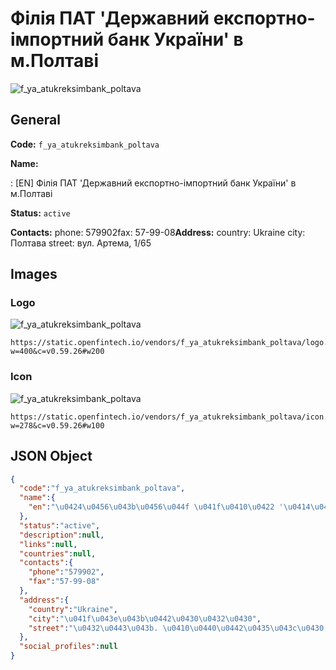
# Філія ПАТ 'Державний експортно-імпортний банк України' в м.Полтаві 
![f_ya_atukreksimbank_poltava](https://static.openfintech.io/vendors/f_ya_atukreksimbank_poltava/logo.svg?w=400&c=v0.59.26#w200)  

## General 
 
**Code:** `f_ya_atukreksimbank_poltava` 
 
**Name:** 
 
:	[EN] Філія ПАТ 'Державний експортно-імпортний банк України' в м.Полтаві 
 
**Status:** `active` 
 
**Contacts:** 
phone: 579902fax: 57-99-08**Address:** 
country: Ukraine 
city: Полтава 
street: вул. Артема, 1/65 

## Images 

### Logo 
 
![f_ya_atukreksimbank_poltava](https://static.openfintech.io/vendors/f_ya_atukreksimbank_poltava/logo.svg?w=400&c=v0.59.26#w200)  

```
https://static.openfintech.io/vendors/f_ya_atukreksimbank_poltava/logo.svg?w=400&c=v0.59.26#w200
```  

### Icon 
 
![f_ya_atukreksimbank_poltava](https://static.openfintech.io/vendors/f_ya_atukreksimbank_poltava/icon.svg?w=278&c=v0.59.26#w100)  

```
https://static.openfintech.io/vendors/f_ya_atukreksimbank_poltava/icon.svg?w=278&c=v0.59.26#w100
```  

## JSON Object 

```json
{
  "code":"f_ya_atukreksimbank_poltava",
  "name":{
    "en":"\u0424\u0456\u043b\u0456\u044f \u041f\u0410\u0422 '\u0414\u0435\u0440\u0436\u0430\u0432\u043d\u0438\u0439 \u0435\u043a\u0441\u043f\u043e\u0440\u0442\u043d\u043e-\u0456\u043c\u043f\u043e\u0440\u0442\u043d\u0438\u0439 \u0431\u0430\u043d\u043a \u0423\u043a\u0440\u0430\u0457\u043d\u0438' \u0432 \u043c.\u041f\u043e\u043b\u0442\u0430\u0432\u0456"
  },
  "status":"active",
  "description":null,
  "links":null,
  "countries":null,
  "contacts":{
    "phone":"579902",
    "fax":"57-99-08"
  },
  "address":{
    "country":"Ukraine",
    "city":"\u041f\u043e\u043b\u0442\u0430\u0432\u0430",
    "street":"\u0432\u0443\u043b. \u0410\u0440\u0442\u0435\u043c\u0430, 1\/65"
  },
  "social_profiles":null
}
```  
